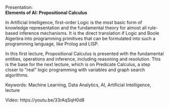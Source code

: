 Presentation:<br/>
<b>Elements of AI: Propositional Calculus</b>

<p>In Artificial Intelligence, first-order Logic is the most basic form of knowledge representation and the fundamental theory for almost all rule-based inference mechanisms. It is the direct translation if Logic and Boole Algerbra into programming primitives that can be formulated into such a programming language, like Prolog and LISP.</p>
<p>In this first lecture, Propositional Calculus is presented with the fundamental entities, operations and inference, including reasoning and resolution. This is the base for the next lecture, which is on Predicate Calculus, a step closer to "real" logic programming with variables and graph search algorithms.</p>
<p>Keywords: Machine Learning, Data Analytics, AI, Artificial Intelligence, lecture</p>
<p>Video: https://youtu.be/33rAqSqH0d8</p>
